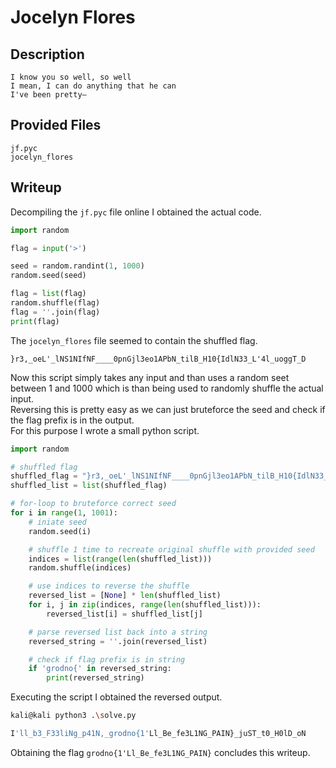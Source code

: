 # Jocelyn Flores

## Description
```
I know you so well, so well
I mean, I can do anything that he can
I've been pretty—
```

## Provided Files
`jf.pyc` <br/>
`jocelyn_flores`

## Writeup

Decompiling the `jf.pyc` file online I obtained the actual code. <br/>
```py
import random

flag = input('>')

seed = random.randint(1, 1000)
random.seed(seed)

flag = list(flag)
random.shuffle(flag)
flag = ''.join(flag)
print(flag)
```

The `jocelyn_flores` file seemed to contain the shuffled flag. <br/>
```
}r3,_oeL'_lNS1NIfNF____0pnGjl3eo1APbN_tilB_H10{IdlN33_L'4l_uoggT_D
```

Now this script simply takes any input and than uses a random seet between 1 and 1000 which is than being used to randomly shuffle the actual input. <br/>
Reversing this is pretty easy as we can just bruteforce the seed and check if the flag prefix is in the output. <br/>
For this purpose I wrote a small python script. <br/>
```py
import random

# shuffled flag
shuffled_flag = "}r3,_oeL'_lNS1NIfNF____0pnGjl3eo1APbN_tilB_H10{IdlN33_L'4l_uoggT_D"
shuffled_list = list(shuffled_flag)

# for-loop to bruteforce correct seed
for i in range(1, 1001):
    # iniate seed
    random.seed(i)

    # shuffle 1 time to recreate original shuffle with provided seed
    indices = list(range(len(shuffled_list)))
    random.shuffle(indices)

    # use indices to reverse the shuffle
    reversed_list = [None] * len(shuffled_list)
    for i, j in zip(indices, range(len(shuffled_list))):
        reversed_list[i] = shuffled_list[j]

    # parse reversed list back into a string
    reversed_string = ''.join(reversed_list)

    # check if flag prefix is in string
    if 'grodno{' in reversed_string:
        print(reversed_string)
```

Executing the script I obtained the reversed output. <br/>
```sh
kali@kali python3 .\solve.py

I'll_b3_F33liNg_p41N,_grodno{1'Ll_Be_fe3L1NG_PAIN}_juST_t0_H0lD_oN
```

Obtaining the flag `grodno{1'Ll_Be_fe3L1NG_PAIN}` concludes this writeup. 

